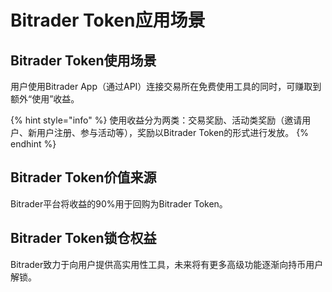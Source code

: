 # Bitrader Token应用场景

## Bitrader Token使用场景

用户使用Bitrader App（通过API）连接交易所在免费使用工具的同时，可赚取到额外“使用”收益。

{% hint style="info" %}
使用收益分为两类：交易奖励、活动类奖励（邀请用户、新用户注册、参与活动等），奖励以Bitrader Token的形式进行发放。
{% endhint %}

## Bitrader Token价值来源

Bitrader平台将收益的90%用于回购为Bitrader Token。

## Bitrader Token锁仓权益

Bitrader致力于向用户提供高实用性工具，未来将有更多高级功能逐渐向持币用户解锁。
